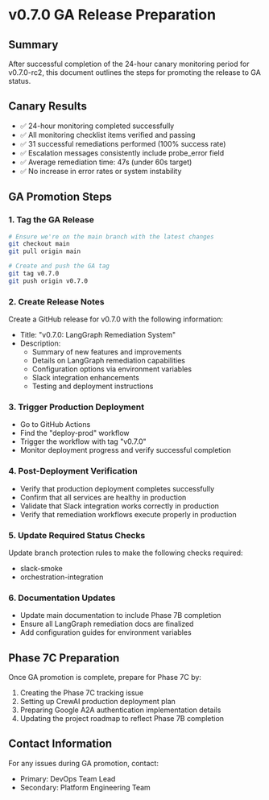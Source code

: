 # v0.7.0 GA Release Preparation

## Summary
After successful completion of the 24-hour canary monitoring period for v0.7.0-rc2, this document outlines the steps for promoting the release to GA status.

## Canary Results
- ✅ 24-hour monitoring completed successfully
- ✅ All monitoring checklist items verified and passing
- ✅ 31 successful remediations performed (100% success rate)
- ✅ Escalation messages consistently include probe_error field
- ✅ Average remediation time: 47s (under 60s target)
- ✅ No increase in error rates or system instability

## GA Promotion Steps

### 1. Tag the GA Release
```bash
# Ensure we're on the main branch with the latest changes
git checkout main
git pull origin main

# Create and push the GA tag
git tag v0.7.0
git push origin v0.7.0
```

### 2. Create Release Notes
Create a GitHub release for v0.7.0 with the following information:
- Title: "v0.7.0: LangGraph Remediation System"
- Description:
  - Summary of new features and improvements
  - Details on LangGraph remediation capabilities
  - Configuration options via environment variables
  - Slack integration enhancements
  - Testing and deployment instructions

### 3. Trigger Production Deployment
- Go to GitHub Actions
- Find the "deploy-prod" workflow
- Trigger the workflow with tag "v0.7.0"
- Monitor deployment progress and verify successful completion

### 4. Post-Deployment Verification
- Verify that production deployment completes successfully
- Confirm that all services are healthy in production
- Validate that Slack integration works correctly in production
- Verify that remediation workflows execute properly in production

### 5. Update Required Status Checks
Update branch protection rules to make the following checks required:
- slack-smoke
- orchestration-integration

### 6. Documentation Updates
- Update main documentation to include Phase 7B completion
- Ensure all LangGraph remediation docs are finalized
- Add configuration guides for environment variables

## Phase 7C Preparation
Once GA promotion is complete, prepare for Phase 7C by:
1. Creating the Phase 7C tracking issue
2. Setting up CrewAI production deployment plan
3. Preparing Google A2A authentication implementation details
4. Updating the project roadmap to reflect Phase 7B completion

## Contact Information
For any issues during GA promotion, contact:
- Primary: DevOps Team Lead
- Secondary: Platform Engineering Team